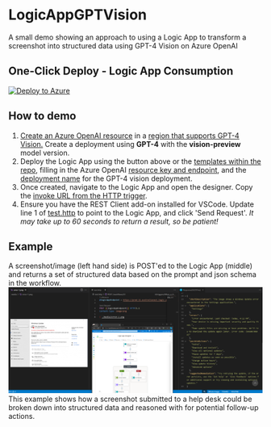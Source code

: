 # LogicAppGPTVision
A small demo showing an approach to using a Logic App to transform a screenshot into structured data using GPT-4 Vision on Azure OpenAI

## One-Click Deploy - Logic App Consumption
[![Deploy to Azure](https://aka.ms/deploytoazurebutton)](https://portal.azure.com/?feature.customportal=false#create/Microsoft.Template/uri/https%3A%2F%2Fraw.githubusercontent.com%2FScottHolden%2FLogicAppGPTVision%2Fmain%2Fdeploy%2Fconsumption%2Fdeploy.generated.json)


## How to demo
1. [Create an Azure OpenAI resource](https://learn.microsoft.com/en-us/azure/ai-services/openai/how-to/create-resource) in a [region that supports GPT-4 Vision.](https://learn.microsoft.com/en-us/azure/ai-services/openai/concepts/models#gpt-4-and-gpt-4-turbo-preview-model-availability) Create a deployment using **GPT-4** with the **vision-preview** model version.
1. Deploy the Logic App using the button above or the [templates within the repo](./deploy/consumption/deploy.bicep), filling in the Azure OpenAI [resource key and endpoint](https://learn.microsoft.com/en-us/azure/ai-services/openai/chatgpt-quickstart?tabs=command-line%2Cpython-new&pivots=rest-api#set-up), and the [deployment name](https://learn.microsoft.com/en-us/azure/ai-services/openai/how-to/create-resource?pivots=web-portal#deploy-a-model) for the GPT-4 vision deployment.
1. Once created, navigate to the Logic App and open the designer. Copy the [invoke URL from the HTTP trigger](https://learn.microsoft.com/en-us/azure/connectors/media/connectors-native-reqres/generated-url-consumption.png).
1. Ensure you have the REST Client add-on installed for VSCode. Update line 1 of [test.http](./test.http) to point to the Logic App, and click 'Send Request'. _It may take up to 60 seconds to return a result, so be patient!_

## Example
A screenshot/image (left hand side) is POST'ed to the Logic App (middle) and returns a set of structured data based on the prompt and json schema in the workflow.  
![An example](media/example-1.png)
This example shows how a screenshot submitted to a help desk could be broken down into structured data and reasoned with for potential follow-up actions.